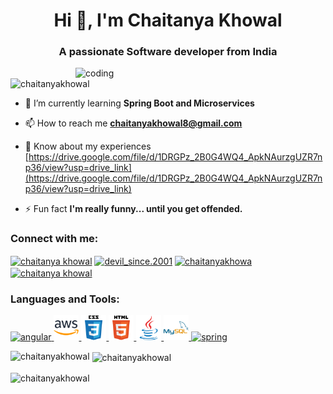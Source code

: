 <h1 align="center">Hi 👋, I'm Chaitanya Khowal</h1>
<h3 align="center">A passionate Software developer from India</h3>

<img align="right" alt="coding" width="400px" src="https://aster.cloud/wp-content/uploads/2022/11/compiling-code.gif">

<p align="left"> <img src="https://komarev.com/ghpvc/?username=chaitanyakhowal&label=Profile%20views&color=0e75b6&style=flat" alt="chaitanyakhowal" /> </p>

- 🌱 I’m currently learning **Spring Boot and Microservices**

- 📫 How to reach me **chaitanyakhowal8@gmail.com**

- 📄 Know about my experiences [https://drive.google.com/file/d/1DRGPz_2B0G4WQ4_ApkNAurzgUZR7np36/view?usp=drive_link](https://drive.google.com/file/d/1DRGPz_2B0G4WQ4_ApkNAurzgUZR7np36/view?usp=drive_link)

- ⚡ Fun fact **I'm really funny... until you get offended.**

<h3 align="left">Connect with me:</h3>
<p align="left">
<a href="https://linkedin.com/in/chaitanya-khowal-331b47272" target="blank"><img align="center" src="https://raw.githubusercontent.com/rahuldkjain/github-profile-readme-generator/master/src/images/icons/Social/linked-in-alt.svg" alt="chaitanya khowal" height="30" width="40" /></a>
<a href="https://instagram.com/devil_since.2001" target="blank"><img align="center" src="https://raw.githubusercontent.com/rahuldkjain/github-profile-readme-generator/master/src/images/icons/Social/instagram.svg" alt="devil_since.2001" height="30" width="40" /></a>
<a href="https://www.codechef.com/users/chaitanyakhowa" target="blank"><img align="center" src="https://cdn.jsdelivr.net/npm/simple-icons@3.1.0/icons/codechef.svg" alt="chaitanyakhowa" height="30" width="40" /></a>
<a href="https://www.leetcode.com/u/Um5sTizN4I/" target="blank"><img align="center" src="https://raw.githubusercontent.com/rahuldkjain/github-profile-readme-generator/master/src/images/icons/Social/leet-code.svg" alt="chaitanya khowal" height="30" width="40" /></a>
</p>

<h3 align="left">Languages and Tools:</h3>
<p align="left"> <a href="https://angular.io" target="_blank" rel="noreferrer"> <img src="https://angular.io/assets/images/logos/angular/angular.svg" alt="angular" width="40" height="40"/> </a> <a href="https://aws.amazon.com" target="_blank" rel="noreferrer"> <img src="https://raw.githubusercontent.com/devicons/devicon/master/icons/amazonwebservices/amazonwebservices-original-wordmark.svg" alt="aws" width="40" height="40"/> </a> <a href="https://www.w3schools.com/css/" target="_blank" rel="noreferrer"> <img src="https://raw.githubusercontent.com/devicons/devicon/master/icons/css3/css3-original-wordmark.svg" alt="css3" width="40" height="40"/> </a> <a href="https://www.w3.org/html/" target="_blank" rel="noreferrer"> <img src="https://raw.githubusercontent.com/devicons/devicon/master/icons/html5/html5-original-wordmark.svg" alt="html5" width="40" height="40"/> </a> <a href="https://www.java.com" target="_blank" rel="noreferrer"> <img src="https://raw.githubusercontent.com/devicons/devicon/master/icons/java/java-original.svg" alt="java" width="40" height="40"/> </a> <a href="https://www.mysql.com/" target="_blank" rel="noreferrer"> <img src="https://raw.githubusercontent.com/devicons/devicon/master/icons/mysql/mysql-original-wordmark.svg" alt="mysql" width="40" height="40"/> </a> <a href="https://spring.io/" target="_blank" rel="noreferrer"> <img src="https://www.vectorlogo.zone/logos/springio/springio-icon.svg" alt="spring" width="40" height="40"/> </a> </p>

<p><img align="left" src="https://github-readme-stats.vercel.app/api/top-langs?username=chaitanyakhowal&show_icons=true&locale=en&layout=compact" alt="chaitanyakhowal" /></p>

<p>&nbsp;<img align="center" src="https://github-readme-stats.vercel.app/api?username=chaitanyakhowal&show_icons=true&locale=en" alt="chaitanyakhowal" /></p>

<p><img align="center" src="https://github-readme-streak-stats.herokuapp.com/?user=chaitanyakhowal&" alt="chaitanyakhowal" /></p>
